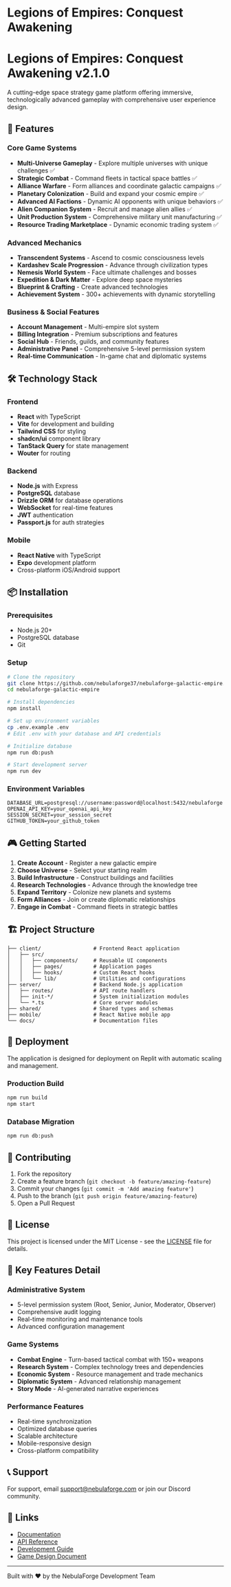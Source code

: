 # Legions of Empires: Conquest Awakening
# Legions of Empires: Conquest Awakening v2.1.0 
A cutting-edge space strategy game platform offering immersive, technologically advanced gameplay with comprehensive user experience design.

## 🚀 Features

### Core Game Systems
- **Multi-Universe Gameplay** - Explore multiple universes with unique challenges ✅
- **Strategic Combat** - Command fleets in tactical space battles ✅
- **Alliance Warfare** - Form alliances and coordinate galactic campaigns ✅
- **Planetary Colonization** - Build and expand your cosmic empire ✅
- **Advanced AI Factions** - Dynamic AI opponents with unique behaviors ✅
- **Alien Companion System** - Recruit and manage alien allies ✅
- **Unit Production System** - Comprehensive military unit manufacturing ✅
- **Resource Trading Marketplace** - Dynamic economic trading system ✅

### Advanced Mechanics
- **Transcendent Systems** - Ascend to cosmic consciousness levels
- **Kardashev Scale Progression** - Advance through civilization types
- **Nemesis World System** - Face ultimate challenges and bosses
- **Expedition & Dark Matter** - Explore deep space mysteries
- **Blueprint & Crafting** - Create advanced technologies
- **Achievement System** - 300+ achievements with dynamic storytelling

### Business & Social Features
- **Account Management** - Multi-empire slot system
- **Billing Integration** - Premium subscriptions and features
- **Social Hub** - Friends, guilds, and community features
- **Administrative Panel** - Comprehensive 5-level permission system
- **Real-time Communication** - In-game chat and diplomatic systems

## 🛠 Technology Stack

### Frontend
- **React** with TypeScript
- **Vite** for development and building
- **Tailwind CSS** for styling
- **shadcn/ui** component library
- **TanStack Query** for state management
- **Wouter** for routing

### Backend
- **Node.js** with Express
- **PostgreSQL** database
- **Drizzle ORM** for database operations
- **WebSocket** for real-time features
- **JWT** authentication
- **Passport.js** for auth strategies

### Mobile
- **React Native** with TypeScript
- **Expo** development platform
- Cross-platform iOS/Android support

## 📦 Installation

### Prerequisites
- Node.js 20+
- PostgreSQL database
- Git

### Setup
```bash
# Clone the repository
git clone https://github.com/nebulaforge37/nebulaforge-galactic-empire.git
cd nebulaforge-galactic-empire

# Install dependencies
npm install

# Set up environment variables
cp .env.example .env
# Edit .env with your database and API credentials

# Initialize database
npm run db:push

# Start development server
npm run dev
```

### Environment Variables
```env
DATABASE_URL=postgresql://username:password@localhost:5432/nebulaforge
OPENAI_API_KEY=your_openai_api_key
SESSION_SECRET=your_session_secret
GITHUB_TOKEN=your_github_token
```

## 🎮 Getting Started

1. **Create Account** - Register a new galactic empire
2. **Choose Universe** - Select your starting realm
3. **Build Infrastructure** - Construct buildings and facilities
4. **Research Technologies** - Advance through the knowledge tree
5. **Expand Territory** - Colonize new planets and systems
6. **Form Alliances** - Join or create diplomatic relationships
7. **Engage in Combat** - Command fleets in strategic battles

## 🏗 Project Structure

```
├── client/                 # Frontend React application
│   ├── src/
│   │   ├── components/     # Reusable UI components
│   │   ├── pages/          # Application pages
│   │   ├── hooks/          # Custom React hooks
│   │   └── lib/            # Utilities and configurations
├── server/                 # Backend Node.js application
│   ├── routes/             # API route handlers
│   ├── init-*/             # System initialization modules
│   └── *.ts                # Core server modules
├── shared/                 # Shared types and schemas
├── mobile/                 # React Native mobile app
└── docs/                   # Documentation files
```

## 🚀 Deployment

The application is designed for deployment on Replit with automatic scaling and management.

### Production Build
```bash
npm run build
npm start
```

### Database Migration
```bash
npm run db:push
```

## 🤝 Contributing

1. Fork the repository
2. Create a feature branch (`git checkout -b feature/amazing-feature`)
3. Commit your changes (`git commit -m 'Add amazing feature'`)
4. Push to the branch (`git push origin feature/amazing-feature`)
5. Open a Pull Request

## 📄 License

This project is licensed under the MIT License - see the [LICENSE](LICENSE) file for details.

## 🌟 Key Features Detail

### Administrative System
- 5-level permission system (Root, Senior, Junior, Moderator, Observer)
- Comprehensive audit logging
- Real-time monitoring and maintenance tools
- Advanced configuration management

### Game Systems
- **Combat Engine** - Turn-based tactical combat with 150+ weapons
- **Research System** - Complex technology trees and dependencies
- **Economic System** - Resource management and trade mechanics
- **Diplomatic System** - Advanced relationship management
- **Story Mode** - AI-generated narrative experiences

### Performance Features
- Real-time synchronization
- Optimized database queries
- Scalable architecture
- Mobile-responsive design
- Cross-platform compatibility

## 📞 Support

For support, email support@nebulaforge.com or join our Discord community.

## 🔗 Links

- [Documentation](./DOCUMENTATION.md)
- [API Reference](./API_DOCUMENTATION.md)
- [Development Guide](./DEVELOPMENT_ROADMAP.md)
- [Game Design Document](./GAME_DESIGN_DOCUMENT.md)

---

Built with ❤️ by the NebulaForge Development Team